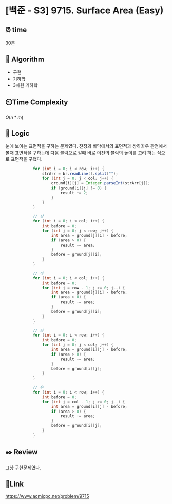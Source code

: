 # [백준 - S3] 9715. Surface Area (Easy)

## ⏰ **time**

30분

## :pushpin: **Algorithm**

- 구현
- 기하학
- 3차원 기하학

## ⏲️**Time Complexity**

$O(n*m)$

## :round_pushpin: **Logic**

눈에 보이는 표면적을 구하는 문제였다. 천장과 바닥에서의 표면적과 상하좌우 관점에서 볼때 표면적을 구하는데 다음 블럭으로 갈때 바로 이전의 블럭의 높이를 고려 하는 식으로 표면적을 구했다.

```java
			for (int i = 0; i < row; i++) {
				strArr = br.readLine().split("");
				for (int j = 0; j < col; j++) {
					ground[i][j] = Integer.parseInt(strArr[j]);
					if (ground[i][j] != 0) {
						result += 2;
					}
				}
			}

			// 상
			for (int i = 0; i < col; i++) {
				int before = 0;
				for (int j = 0; j < row; j++) {
					int area = ground[j][i] - before;
					if (area > 0) {
						result += area;
					}
					before = ground[j][i];
				}
			}

			// 하
			for (int i = 0; i < col; i++) {
				int before = 0;
				for (int j = row - 1; j >= 0; j--) {
					int area = ground[j][i] - before;
					if (area > 0) {
						result += area;
					}
					before = ground[j][i];
				}
			}

			// 좌
			for (int i = 0; i < row; i++) {
				int before = 0;
				for (int j = 0; j < col; j++) {
					int area = ground[i][j] - before;
					if (area > 0) {
						result += area;
					}
					before = ground[i][j];
				}
			}

			// 우
			for (int i = 0; i < row; i++) {
				int before = 0;
				for (int j = col - 1; j >= 0; j--) {
					int area = ground[i][j] - before;
					if (area > 0) {
						result += area;
					}
					before = ground[i][j];
				}
			}
```

## :black_nib: **Review**

그냥 구현문제였다.

## 📡**Link**

https://www.acmicpc.net/problem/9715

